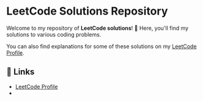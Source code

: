 # LeetCode Solutions Repository

Welcome to my repository of **LeetCode solutions**! 🚀 Here, you'll find my solutions to various coding problems. 

You can also find explanations for some of these solutions on my [LeetCode Profile](https://leetcode.com/u/Haaffiiizzz/).


## 🔗 Links

- [LeetCode Profile](https://leetcode.com/u/Haaffiiizzz/)
- 

